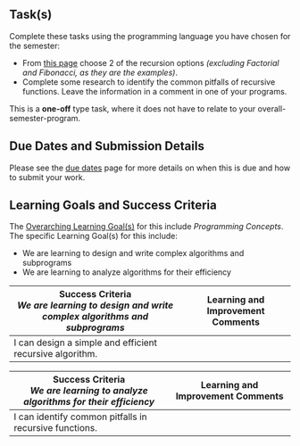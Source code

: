 ## Task(s)

Complete these tasks using the programming language you have chosen for the semester:
* From [this page](https://github.com/mrseidel-classes/ICS4U/tree/master/assignment/recursion) choose 2 of the recursion options _(excluding Factorial and Fibonacci, as they are the examples)_.
* Complete some research to identify the common pitfalls of recursive functions.  Leave the information in a comment in one of your programs.

This is a **one-off** type task, where it does not have to relate to your overall-semester-program.

## Due Dates and Submission Details

Please see the [due dates](./Due-Dates-and-Submission-Details) page for more details on when this is due and how to submit your work.

## Learning Goals and Success Criteria

The [Overarching Learning Goal(s)](./images/ICS4U.jpg) for this include _Programming Concepts_.
The specific Learning Goal(s) for this include:
  * We are learning to design and write complex algorithms and subprograms  
  * We are learning to analyze algorithms for their efficiency

| Success Criteria <br/> _We are learning to design and write complex algorithms and subprograms_  | Learning and Improvement Comments |
| ----------- | ------- |
| I can design a simple and efficient recursive algorithm. |  |

| Success Criteria <br/> _We are learning to analyze algorithms for their efficiency_  |  Learning and Improvement Comments |
| ----------- | ------- |
| I can identify common pitfalls in recursive functions. | | | |